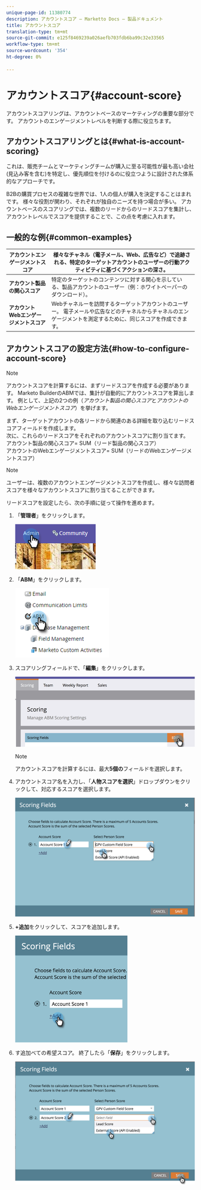 ```yaml
---
unique-page-id: 11380774
description: アカウントスコア — Marketto Docs — 製品ドキュメント
title: アカウントスコア
translation-type: tm+mt
source-git-commit: e125f8469239a026aefb703fdb6ba99c32e33565
workflow-type: tm+mt
source-wordcount: '354'
ht-degree: 0%

---
```



# アカウントスコア{#account-score}

アカウントスコアリングは、アカウントベースのマーケティングの重要な部分です。 アカウントのエンゲージメントレベルを判断する際に役立ちます。

## アカウントスコアリングとは{#what-is-account-scoring}

これは、販売チームとマーケティングチームが購入に至る可能性が最も高い会社(見込み客を含む)を特定し、優先順位を付けるのに役立つように設計された体系的なアプローチです。

B2Bの購買プロセスの複雑な世界では、1人の個人が購入を決定することはまれです。 様々な役割が関わり、それぞれが独自のニーズを持つ場合が多い。 アカウントベースのスコアリングでは、複数のリードからのリードスコアを集計し、アカウントレベルでスコアを提供することで、この点を考慮に入れます。

## 一般的な例{#common-examples}

| **アカウントエンゲージメントスコア** | 様々なチャネル（電子メール、Web、広告など）で追跡される、特定のターゲットアカウントのユーザーの行動アクティビティに基づくアクションの深さ。 |
|---|---|
| **アカウント製品の関心スコア** | 特定のターゲットのコンテンツに対する関心を示している、製品アカウントのユーザー（例：ホワイトペーパーのダウンロード）。 |
| **アカウントWebエンゲージメントスコア** | Webチャネルーを訪問するターゲットアカウントのユーザー。 電子メールや広告などのチャネルからチャネルのエンゲージメントを測定するために、同じスコアを作成できます。 |

## アカウントスコアの設定方法{#how-to-configure-account-score}

>[!NOTE]
>
>アカウントスコアを計算するには、まずリードスコアを作成する必要があります。 Marketo BuilderのABMでは、集計が自動的にアカウントスコアを算出します。 例として、上記の2つの例（_アカウント製品の関心スコア_&#x200B;と&#x200B;_アカウントのWebエンゲージメントスコア_）を挙げます。
>
>まず、ターゲットアカウントの各リードから関連のある詳細を取り込むリードスコアフィールドを作成します。\
>次に、これらのリードスコアをそれぞれのアカウントスコアに割り当てます。\
>アカウント製品の関心スコア= SUM（リード製品の関心スコア）\
>アカウントのWebエンゲージメントスコア= SUM（リードのWebエンゲージメントスコア）

>[!NOTE]
>
>ユーザーは、複数のアカウントエンゲージメントスコアを作成し、様々な訪問者スコアを様々なアカウントスコアに割り当てることができます。

リードスコアを設定したら、次の手順に従って操作を進めます。

1. 「**管理者**」をクリックします。

   ![](assets/one-1.png)

1. 「**ABM**」をクリックします。

   ![](assets/two-1.png)

1. スコアリングフィールドで、「**編集**」をクリックします。

   ![](assets/three-1.png)

   >[!NOTE]
   >
   >アカウントスコアを計算するには、最大&#x200B;**5個の**&#x200B;フィールドを選択します。

1. アカウントスコア名を入力し、「**人物スコアを選択**」ドロップダウンをクリックして、対応するスコアを選択します。

   ![](assets/four.png)

1. **+追加**&#x200B;をクリックして、スコアを追加します。

   ![](assets/five.png)

1. す追加べての希望スコア。 終了したら「**保存**」をクリックします。

   ![](assets/six.png)
